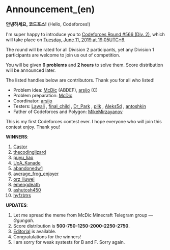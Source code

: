 # Announcement_(en)

**안녕하세요, 코드포스!** (Hello, Codeforces!)

I'm super happy to introduce you to [Codeforces Round #566 (Div. 2)](https://codeforces.com/contests/1182), which will take place on [Tuesday, June 11, 2019 at 19:05UTC+6](https://codeforces.com/https://www.timeanddate.com/worldclock/fixedtime.html?day=11&month=6&year=2019&hour=16&min=5&sec=0&p1=166).

The round will be rated for all Division 2 participants, yet any Division 1 participants are welcome to join us out of competition.

You will be given **6 problems** and **2 hours** to solve them. Score distribution will be announced later.

The listed handles below are contributors. Thank you for all who listed!

 * Problem idea: [McDic](https://codeforces.com/profile/McDic "Candidate Master McDic") (ABDEF), [arsijo](https://codeforces.com/profile/arsijo "International Grandmaster arsijo") (C)
* Problem preparation: [McDic](https://codeforces.com/profile/McDic "Candidate Master McDic")
* Coordinator: [arsijo](https://codeforces.com/profile/arsijo "International Grandmaster arsijo")
* Testers: [Lawali](https://codeforces.com/profile/Lawali "Master Lawali") , [final_child](https://codeforces.com/profile/final_child "Candidate Master final_child") , [Dr_Park](https://codeforces.com/profile/Dr_Park "Specialist Dr_Park") , [pllk](https://codeforces.com/profile/pllk "International Master pllk") , [Aleks5d](https://codeforces.com/profile/Aleks5d "Master Aleks5d") , [antoshkin](https://codeforces.com/profile/antoshkin "Expert antoshkin")
* Father of Codeforces and Polygon: [MikeMirzayanov](https://codeforces.com/profile/MikeMirzayanov "Headquarters, MikeMirzayanov")

This is my first Codeforces contest ever. I hope everyone who will join this contest enjoy. Thank you!

**WINNERS**:

 1. [Castor](https://codeforces.com/profile/Castor "Candidate Master Castor")
2. [thecodinglizard](https://codeforces.com/profile/thecodinglizard "Expert thecodinglizard")
3. [puyu_liao](https://codeforces.com/profile/puyu_liao "Expert puyu_liao")
4. [UoA_Kanade](https://codeforces.com/profile/UoA_Kanade "Candidate Master UoA_Kanade")
5. [abandonedw1](https://codeforces.com/profile/abandonedw1 "Expert abandonedw1")
6. [average_frog_enjoyer](https://codeforces.com/profile/average_frog_enjoyer "Candidate Master average_frog_enjoyer")
7. [orz_liuwei](https://codeforces.com/profile/orz_liuwei "Candidate Master orz_liuwei")
8. [emengdeath](https://codeforces.com/profile/emengdeath "Candidate Master emengdeath")
9. [ashutosh450](https://codeforces.com/profile/ashutosh450 "Expert ashutosh450")
10. [hyfzbtrs](https://codeforces.com/profile/hyfzbtrs "Expert hyfzbtrs")

**UPDATES**:

 1. Let me spread the meme from McDic Minecraft Telegram group — *Ggungah*.
2. Score distribution is **500-750-1250-2000-2250-2750**.
3. [Editorial](Tutorial_(en).md) is available.
4. Congratulations for the winners!
5. I am sorry for weak systests for B and F. Sorry again.
